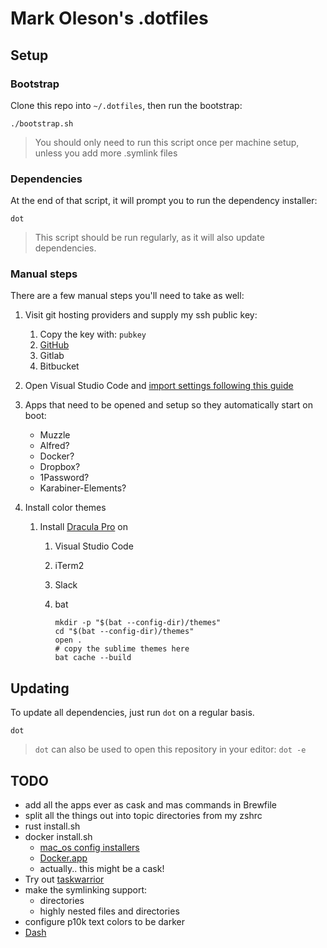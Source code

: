 # Mark Oleson's .dotfiles

## Setup

### Bootstrap

Clone this repo into `~/.dotfiles`, then run the bootstrap:

```shell
./bootstrap.sh
```

> You should only need to run this script once per machine setup, unless you add more .symlink files

### Dependencies

At the end of that script, it will prompt you to run the dependency installer:

```shell
dot
```

> This script should be run regularly, as it will also update dependencies.

### Manual steps

There are a few manual steps you'll need to take as well:

1. Visit git hosting providers and supply my ssh public key:
   1. Copy the key with: `pubkey`
   2. [GitHub](https://github.com/settings/keys)
   3. Gitlab
   4. Bitbucket

2. Open Visual Studio Code and [import settings following this guide](vscode/settings.md)

3. Apps that need to be opened and setup so they automatically start on boot:
   - Muzzle
   - Alfred?
   - Docker?
   - Dropbox?
   - 1Password?
   - Karabiner-Elements?

4. Install color themes
   1. Install [Dracula Pro](https://gumroad.com/d/5dc3bcd1468b4d634b838a351b38457a) on
      1. Visual Studio Code
      2. iTerm2
      3. Slack
      4. bat

         ```shell
         mkdir -p "$(bat --config-dir)/themes"
         cd "$(bat --config-dir)/themes"
         open .
         # copy the sublime themes here
         bat cache --build
         ```

## Updating

To update all dependencies, just run `dot` on a regular basis.

```shell
dot
```

> `dot` can also be used to open this repository in your editor: `dot -e`

## TODO

- add all the apps ever as cask and mas commands in Brewfile
- split all the things out into topic directories from my zshrc
- rust install.sh
- docker install.sh
  - [mac_os config installers](https://github.com/bkuhlmann/mac_os/blob/master/lib/installers.sh)
  - [Docker.app](https://github.com/bkuhlmann/mac_os-config/blob/acf742e076a3ece9d229aef2e8dd53fb0dcf4f1d/lib/settings.sh#L34)
  - actually.. this might be a cask!
- Try out [taskwarrior](https://taskwarrior.org/)
- make the symlinking support:
  - directories
  - highly nested files and directories
- configure p10k text colors to be darker
- [Dash](https://www.kapeli.com/dash)
